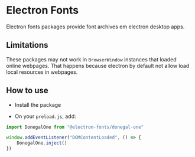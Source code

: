 # Electron Fonts

Electron fonts packages provide font archives em electron desktop apps.

## Limitations

These packages may not work in `BrowserWindow` instances that loaded online webpages. That happens because electron by default not allow load local resources in webpages.

## How to use

* Install the package

* On your `preload.js`, add:

```ts
import DonegalOne from "@electron-fonts/donegal-one"

window.addEventListener("DOMContentLoaded", () => {
    DonegalOne.inject()
})
```